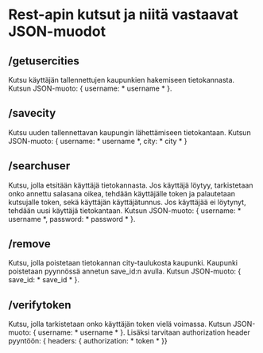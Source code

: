 <h1>Rest-apin kutsut ja niitä vastaavat JSON-muodot</h1> 

<h2>/getusercities</h2>
Kutsu käyttäjän tallennettujen kaupunkien hakemiseen tietokannasta. 
Kutsun JSON-muoto: { username: * username * }.

<h2>/savecity</h2>
Kutsu uuden tallennettavan kaupungin lähettämiseen tietokantaan. Kutsun JSON-muoto:
{ username: * username *, city: * city * }

<h2>/searchuser</h2>
Kutsu, jolla etsitään käyttäjä tietokannasta. Jos käyttäjä löytyy, tarkistetaan onko annettu salasana oikea,
tehdään käyttäjälle token ja palautetaan kutsujalle token, sekä käyttäjän käyttäjätunnus. Jos käyttäjää
ei löytynyt, tehdään uusi käyttäjä tietokantaan. Kutsun JSON-muoto: { username: * username *, password: * password * }.

<h2>/remove</h2>
Kutsu, jolla poistetaan tietokannan city-taulukosta kaupunki. Kaupunki poistetaan pyynnössä annetun save_id:n avulla.
Kutsun JSON-muoto: { save_id: * save_id * }.

<h2>/verifytoken</h2>
Kutsu, jolla tarkistetaan onko käyttäjän token vielä voimassa. Kutsun JSON-muoto: { username: * username * }.
Lisäksi tarvitaan authorization header pyyntöön: { headers: { authorization: * token * }}
